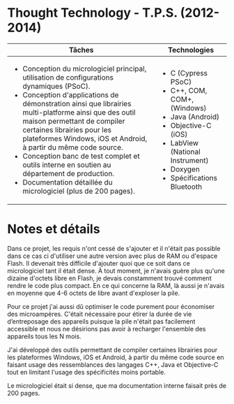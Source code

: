 # Thought Technology - T.P.S. (2012-2014)

| Tâches | Technologies |
|--------|--------------|
| <ul><li>Conception du micrologiciel principal, utilisation de configurations dynamiques (PSoC).</li><li>Conception d'applications de démonstration ainsi que librairies multi-platforme ainsi que des outil maison permettant de compiler certaines librairies pour les plateformes Windows, iOS et Android, à partir du même code source.</li><li>Conception banc de test complet et outils interne en soutien au département de production.</li><li>Documentation détaillée du micrologiciel (plus de 200 pages).</li></ul> | <ul><li>C (Cypress PSoC)</li><li>C++, COM, COM+, (Windows)</li><li>Java (Android)</li><li>Objective-C (iOS)</li><li>LabView (National Instrument)</li><li>Doxygen</li><li>Spécifications Bluetooth</li></ul> |

# Notes et détails

Dans ce projet, les requis n'ont cessé de s'ajouter et il n'était pas possible dans ce cas ci d'utiliser une autre version avec plus de RAM ou d'espace Flash. Il devenait très difficile d'ajouter quoi que ce soit dans ce micrologiciel tant il était dense. À tout moment, je n'avais guère plus qu'une dizaine d'octets libre en Flash, je devais constamment trouvé comment rendre le code plus compact. En ce qui concerne la RAM, là aussi je n'avais en moyenne que 4-6 octets de libre avant d'exploser la pile.

Pour ce projet j'ai aussi dû optimiser le code purement pour économiser des microampères. C'était nécessaire pour étirer la durée de vie d’entreposage des appareils puisque la pile n'était pas facilement accessible et nous ne désirions pas avoir à recharger l'ensemble des appareils tous les N mois.

J'ai développé des outils permettant de compiler certaines librairies pour les plateformes Windows, iOS et Android, à partir du même code source en faisant usage des ressemblances des langages C++, Java et Objective-C tout en limitant l'usage des spécificités moins portable.

Le micrologiciel était si dense, que ma documentation interne faisait près de 200 pages.

